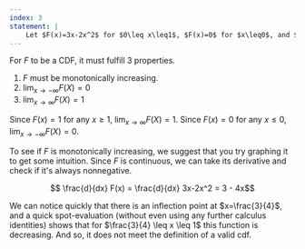 ```yaml
---
index: 3
statement: |
    Let $F(x)=3x-2x^2$ for $0\leq x\leq1$, $F(x)=0$ for $x\leq0$, and $F(x)=1$ for $x\geq1$. Is $F$ a valid cumulative distribution function? 
---
```

For $F$ to be a CDF, it must fulfill 3 properties. 

1. $F$ must be monotonically increasing.
2. $\lim_{x \to - \infty} F(X) = 0$
3. $\lim_{x \to  \infty} F(X) = 1$
 
Since $F(x) = 1$ for any $x \geq 1$, $\lim_{x \to  \infty} F(X) = 1$. Since $F(x) = 0$ for any $x \leq 0$, $\lim_{x \to  - \infty} F(X) = 0$.

To see if $F$ is monotonically increasing, we suggest that you try graphing it to get some intuition. Since $F$ is continuous, we can take its derivative and check if it's always nonnegative.


$$ \frac{d}{dx} F(x) = \frac{d}{dx} 3x-2x^2 = 3 - 4x$$

We can notice quickly that there is an inflection point at $x=\frac{3}{4}$, and a quick spot-evaluation (without even using any further calculus identities) shows that for $\frac{3}{4} \leq x \leq 1$ this function is decreasing. And so, it does not meet the definition of a valid cdf. 
